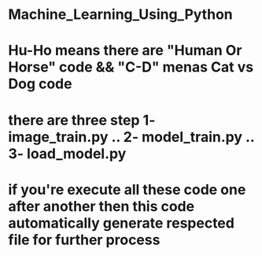 # Machine_Learning_Using_Python
# Hu-Ho means there are "Human Or Horse" code && "C-D" menas Cat vs Dog code
# there are three step 1- image_train.py .. 2- model_train.py .. 3- load_model.py
# if you're execute all these code one after another then this code automatically generate respected file for further process
